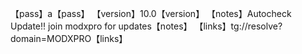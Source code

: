 【pass】a【pass】
【version】10.0【version】
【notes】Autocheck Update!! join modxpro for updates【notes】 
【links】tg://resolve?domain=MODXPRO【links】

